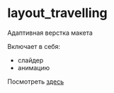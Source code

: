 # layout_travelling

Адаптивная верстка макета

Включает в себя:

- слайдер
- анимацию


Посмотреть [здесь](https://tsvitko.github.io/layout_travelling/)
